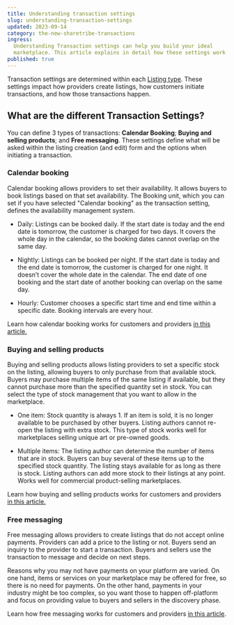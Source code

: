 ```yaml
---
title: Understanding transaction settings
slug: understanding-transaction-settings
updated: 2023-09-14
category: the-new-sharetribe-transactions
ingress:
  Understanding Transaction settings can help you build your ideal
  marketplace. This article explains in detail how these settings work.
published: true
---
```


Transaction settings are determined within each
[Listing type](https://www.sharetribe.com/docs/the-new-sharetribe/what-are-listing-types/).
These settings impact how providers create listings, how customers
initiate transactions, and how those transactions happen.

## What are the different Transaction Settings?

You can define 3 types of transactions: **Calendar Booking**; **Buying
and selling products**; and **Free messaging**. These settings define
what will be asked within the listing creation (and edit) form and the
options when initiating a transaction.

### Calendar booking

Calendar booking allows providers to set their availability. It allows
buyers to book listings based on that set availability. The Booking
unit, which you can set if you have selected "Calendar booking" as the
transaction setting, defines the availability management system.

- Daily: Listings can be booked daily. If the start date is today and
  the end date is tomorrow, the customer is charged for two days. It
  covers the whole day in the calendar, so the booking dates cannot
  overlap on the same day.

- Nightly: Listings can be booked per night. If the start date is today
  and the end date is tomorrow, the customer is charged for one night.
  It doesn’t cover the whole date in the calendar. The end date of one
  booking and the start date of another booking can overlap on the same
  day.

- Hourly: Customer chooses a specific start time and end time within a
  specific date. Booking intervals are every hour.

Learn how calendar booking works for customers and providers
[in this article.](https://www.sharetribe.com/docs/the-new-sharetribe/default-transaction-options/#calendar-booking)

### Buying and selling products

Buying and selling products allows listing providers to set a specific
stock on the listing, allowing buyers to only purchase from that
available stock. Buyers may purchase multiple items of the same listing
if available, but they cannot purchase more than the specified quantity
set in stock. You can select the type of stock management that you want
to allow in the marketplace.

- One item: Stock quantity is always 1. If an item is sold, it is no
  longer available to be purchased by other buyers. Listing authors
  cannot re-open the listing with extra stock. This type of stock works
  well for marketplaces selling unique art or pre-owned goods.

- Multiple items: The listing author can determine the number of items
  that are in stock. Buyers can buy several of these items up to the
  specified stock quantity. The listing stays available for as long as
  there is stock. Listing authors can add more stock to their listings
  at any point. Works well for commercial product-selling marketplaces.

Learn how buying and selling products works for customers and providers
[in this article.](https://www.sharetribe.com/docs/the-new-sharetribe/default-transaction-options/#buying-and-selling-products)

### Free messaging

Free messaging allows providers to create listings that do not accept
online payments. Providers can add a price to the listing or not. Buyers
send an inquiry to the provider to start a transaction. Buyers and
sellers use the transaction to message and decide on next steps.

Reasons why you may not have payments on your platform are varied. On
one hand, items or services on your marketplace may be offered for free,
so there is no need for payments. On the other hand, payments in your
industry might be too complex, so you want those to happen off-platform
and focus on providing value to buyers and sellers in the discovery
phase.

Learn how free messaging works for customers and providers
[in this article](https://www.sharetribe.com/docs/the-new-sharetribe/default-transaction-options/#free-messaging).
